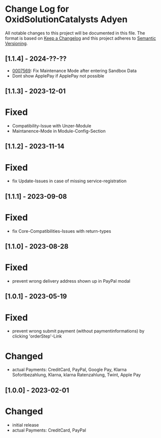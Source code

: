 # Change Log for OxidSolutionCatalysts Adyen

All notable changes to this project will be documented in this file.
The format is based on [Keep a Changelog](http://keepachangelog.com/)
and this project adheres to [Semantic Versioning](http://semver.org/).

## [1.1.4] - 2024-??-??

- [0007569](https://bugs.oxid-esales.com/view.php?id=7569): Fix Maintenance Mode after entering Sandbox Data
- Dont show ApplePay if ApplePay not possible

## [1.1.3] - 2023-12-01

# Fixed
- Compatibility-Issue with Unzer-Module
- Maintanence-Mode in Module-Config-Section

## [1.1.2] - 2023-11-14

# Fixed
- fix Update-Issues in case of missing service-registration

## [1.1.1] - 2023-09-08

# Fixed
- fix Core-Compatibilities-Issues with return-types

## [1.1.0] - 2023-08-28

# Fixed
- prevent wrong delivery address shown up in PayPal modal

## [1.0.1] - 2023-05-19

# Fixed
- prevent wrong submit payment (without paymentinformations) by clicking 'orderStep'-Link

# Changed
- actual Payments: CreditCard, PayPal, Google Pay, Klarna Sofortbezahlung, Klarna, klarna Ratenzahlung, Twint, Apple Pay

## [1.0.0] - 2023-02-01

# Changed
- initial release
- actual Payments: CreditCard, PayPal
